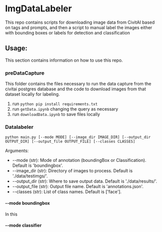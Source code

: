 # ImgDataLabeler
This repo contains scripts for downloading image data from CivitAI based on tags and prompts, and then a script to manual label the images either with bounding boxes or labels for detection and classification

## Usage:

This section contains information on how to use this repo. 

### preDataCapture

This folder contains the files necessary to run the data capture from the civitai postgres database and the code to download images from that dataset locally for labeling.

1. run `python pip install requirements.txt`
2. run `getData.ipynb` changing the query as necessary
3. run `downloadData.ipynb` to save files locally

### Datalabeler

`python main.py [--mode MODE] [--image_dir IMAGE_DIR] [--output_dir OUTPUT_DIR] [--output_file OUTPUT_FILE] [--classes CLASSES]`

Arguments:
- --mode (str): Mode of annotation (boundingBox or Classification). Default is 'boundingbox'.
- --image_dir (str): Directory of images to process. Default is './data/testimgs/'.
- --output_dir (str): Where to save output data. Default is './data/results/'.
- --output_file (str): Output file name. Default is 'annotations.json'.
- --classes (str): List of class names. Default is ['face'].

#### --mode boundingbox

In this

#### --mode classifier